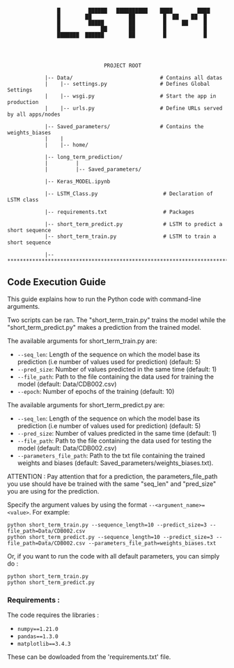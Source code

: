 
					█         ██████   ██████████    ████        ████
					█        ██            ██         █  ██    ██  █
					█         █████        ██         █     ██     █
					█             ██       ██         █            █
					███████  ██████        ██         █            █




						           PROJECT ROOT

				|-- Data/                            # Contains all datas 
				|    |-- settings.py                 # Defines Global Settings
				|    |-- wsgi.py                     # Start the app in production
				|    |-- urls.py                     # Define URLs served by all apps/nodes

				|-- Saved_parameters/                # Contains the weights_biases
				|    |
				|    |-- home/

				|-- long_term_prediction/
				|         |      
				|         |-- Saved_parameters/ 

				|-- Keras_MODEL.ipynb

				|-- LSTM_Class.py                     # Declaration of LSTM class

				|-- requirements.txt                  # Packages

				|-- short_term_predict.py             # LSTM to predict a short sequence
				|-- short_term_train.py               # LSTM to train a short sequence

				|-- ************************************************************************

## Code Execution Guide

This guide explains how to run the Python code with command-line arguments.

Two scripts can be ran. The "short_term_train.py" trains the model while the "short_term_predict.py" makes a prediction from the trained model. 

The available arguments for short_term_train.py are:

- `--seq_len`: Length of the sequence on which the model base its prediction (i.e number of values used for prediction) (default: 5)
- `--pred_size`: Number of values predicted in the same time (default: 1)
- `--file_path`: Path to the file containing the data used for training the model (default: Data/CDB002.csv)
- `--epoch`: Number of epochs of the training (default: 10)


The available arguments for short_term_predict.py are:

- `--seq_len`: Length of the sequence on which the model base its prediction (i.e number of values used for prediction) (default: 5)
- `--pred_size`: Number of values predicted in the same time (default: 1)
- `--file_path`: Path to the file containing the data used for testing the model (default: Data/CDB002.csv)
- `--parameters_file_path`: Path to the txt file containing the trained weights and biases (default: Saved_parameters/weights_biases.txt).

ATTENTION : Pay attention that for a prediction, the parameters_file_path you use should have be trained with the same "seq_len" and "pred_size" you are using for the prediction.

Specify the argument values by using the format `--<argument_name>=<value>`. For example:

	python short_term_train.py --sequence_length=10 --predict_size=3 --file_path=Data/CDB002.csv
	python short_term_predict.py --sequence_length=10 --predict_size=3 --file_path=Data/CDB002.csv --parameters_file_path=weights_biases.txt

Or, if you want to run the code with all default parameters, you can simply do :

	python short_term_train.py 
	python short_term_predict.py


### Requirements : 

The code requires the libraries :

- `numpy==1.21.0`
- `pandas==1.3.0`
- `matplotlib==3.4.3`

These can be dowloaded from the 'requirements.txt' file.
